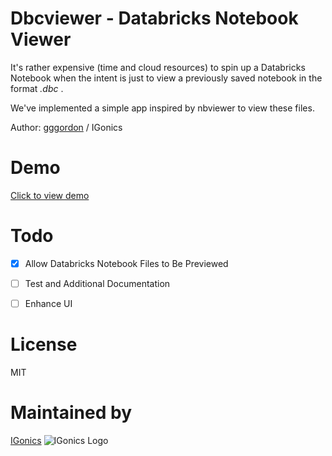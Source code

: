 # Dbcviewer - Databricks Notebook Viewer

It's rather expensive (time and cloud resources) to spin up a Databricks Notebook when the intent is just to view a previously saved notebook in the format *.dbc* .

We've implemented a simple app inspired by nbviewer to view these files.

Author: [gggordon](https://github.com/gggordon) / IGonics

# Demo

 [Click to view demo](http://bit.ly/igonics-dbcviewer)

# Todo

- [X] Allow Databricks Notebook Files to Be Previewed
- [ ] Test and Additional Documentation
- [ ] Enhance UI


# License

MIT

# Maintained by

[IGonics](https://igonics.com)
![IGonics Logo](https://avatars.githubusercontent.com/u/19619552?s=200&v=4)
